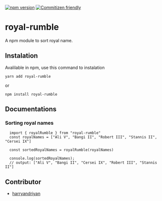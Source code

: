 [![npm version](https://img.shields.io/npm/v/royal-rumble.svg?style=flat-square)](https://www.npmjs.com/package/royal-rumble)
[![Commitizen friendly](https://img.shields.io/badge/commitizen-friendly-brightgreen.svg)](http://commitizen.github.io/cz-cli/)

# royal-rumble
A npm module to sort royal name.

## Instalation
Avalilable in npm, use this command to instalation
```
yarn add royal-rumble
```
or
```
npm install royal-rumble
```

## Documentations
### Sorting royal names
```
  import { royalRumble } from "royal-rumble"
  const royalNames = ["Ali V", "Bangi II", "Robert III", "Stannis II", "Cersei IX"]

  const sortedRoyalNames = royalRumble(royalNames)

  console.log(sortedRoyalNames);
  // output: ["Ali V", "Bangi II", "Cersei IX", "Robert III", "Stannis II"]
```

## Contributor
 - [harryandriyan](https://github.com/harryandriyan)
 
